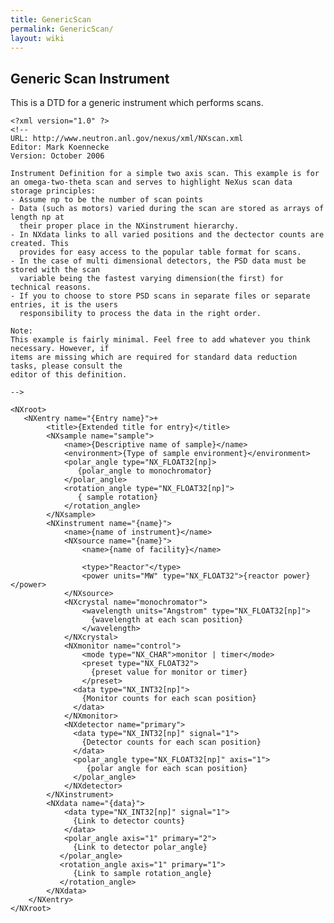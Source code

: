 ```yaml
---
title: GenericScan
permalink: GenericScan/
layout: wiki
---
```


Generic Scan Instrument
-----------------------

This is a DTD for a generic instrument which performs scans.

    <?xml version="1.0" ?>
    <!--
    URL: http://www.neutron.anl.gov/nexus/xml/NXscan.xml
    Editor: Mark Koennecke
    Version: October 2006

    Instrument Definition for a simple two axis scan. This example is for 
    an omega-two-theta scan and serves to highlight NeXus scan data storage principles:
    - Assume np to be the number of scan points 
    - Data (such as motors) varied during the scan are stored as arrays of length np at 
      their proper place in the NXinstrument hierarchy.
    - In NXdata links to all varied positions and the dectector counts are created. This
      provides for easy access to the popular table format for scans. 
    - In the case of multi dimensional detectors, the PSD data must be stored with the scan 
      variable being the fastest varying dimension(the first) for technical reasons.
    - If you to choose to store PSD scans in separate files or separate entries, it is the users
      responsibility to process the data in the right order.  

    Note:
    This example is fairly minimal. Feel free to add whatever you think necessary. However, if
    items are missing which are required for standard data reduction tasks, please consult the
    editor of this definition.

    -->

    <NXroot>
       <NXentry name="{Entry name}">+
            <title>{Extended title for entry}</title>
            <NXsample name="sample">
                <name>{Descriptive name of sample}</name>
                <environment>{Type of sample environment}</environment>
                <polar_angle type="NX_FLOAT32[np]>
                   {polar_angle to monochromator}
                </polar_angle>
                <rotation_angle type="NX_FLOAT32[np]">
                   { sample rotation}
                </rotation_angle>
            </NXsample>
            <NXinstrument name="{name}">
                <name>{name of instrument}</name>
                <NXsource name="{name}">
                    <name>{name of facility}</name>

                    <type>"Reactor"</type>
                    <power units="MW" type="NX_FLOAT32">{reactor power}</power>
                </NXsource>
                <NXcrystal name="monochromator">
                    <wavelength units="Angstrom" type="NX_FLOAT32[np]">
                      {wavelength at each scan position}
                    </wavelength>
                </NXcrystal>
                <NXmonitor name="control">
                    <mode type="NX_CHAR">monitor | timer</mode>
                    <preset type="NX_FLOAT32">
                      {preset value for monitor or timer}
                    </preset>
                  <data type="NX_INT32[np]">
                    {Monitor counts for each scan position}
                  </data>
                </NXmonitor>
                <NXdetector name="primary">
                  <data type="NX_INT32[np]" signal="1">
                    {Detector counts for each scan position}
                  </data>
                  <polar_angle type="NX_FLOAT32[np]" axis="1">
                     {polar angle for each scan position}
                  </polar_angle>
                </NXdetector>
            </NXinstrument>
            <NXdata name="{data}">
                <data type="NX_INT32[np]" signal="1">
                  {Link to detector counts}
                </data>
                <polar_angle axis="1" primary="2">
                  {Link to detector polar_angle}
               </polar_angle>
               <rotation_angle axis="1" primary="1">
                  {Link to sample rotation_angle}
               </rotation_angle>
            </NXdata>
        </NXentry>
    </NXroot>
